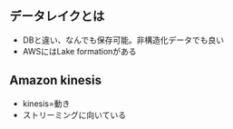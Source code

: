 ## データレイクとは
- DBと違い、なんでも保存可能。非構造化データでも良い
- AWSにはLake formationがある

## Amazon kinesis
- kinesis=動き
- ストリーミングに向いている